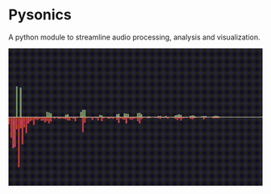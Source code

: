 # Pysonics
A python module to streamline audio processing, analysis and visualization.

![Example visualization of raw and processed frequency spectrums](https://github.com/wwaltb/pysonics/blob/main/misc/visualizer.gif)
